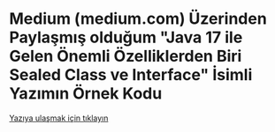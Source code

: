 # Medium (medium.com) Üzerinden Paylaşmış olduğum "Java 17 ile Gelen Önemli Özelliklerden Biri Sealed Class ve Interface" İsimli Yazımın Örnek Kodu

[Yazıya ulaşmak için tıklayın](https://metinalniacik.medium.com/java-17-ile-gelen-%C3%B6nemli-%C3%B6zelliklerden-biri-sealed-class-ve-interface-c65a809e4882)
